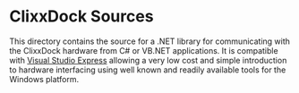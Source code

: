 ClixxDock Sources
=================

This directory contains the source for a .NET library for communicating with
the ClixxDock hardware from C# or VB.NET applications. It is compatible with
[Visual Studio Express](http://www.microsoft.com/visualstudio/eng/products/visual-studio-express-products)
allowing a very low cost and simple introduction to hardware interfacing using
well known and readily available tools for the Windows platform.
